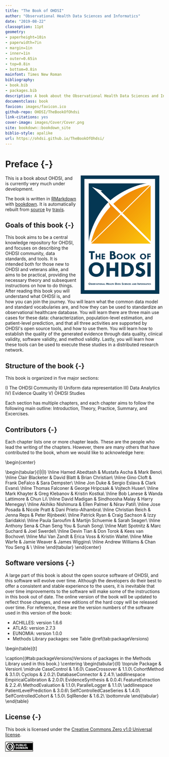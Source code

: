 ```yaml
--- 
title: "The Book of OHDSI"
author: "Observational Health Data Sciences and Informatics"
date: "2019-08-22"
classoption: 11pt      
geometry:
- paperheight=10in 
- paperwidth=7in
- margin=1in
- inner=1in
- outer=0.65in
- top=0.8in
- bottom=0.8in
mainfont: Times New Roman
bibliography:
- book.bib
- packages.bib
description: A book about the Observational Health Data Sciences and Informatics (OHDSI). It described the OHDSI community, open standards and open source software.
documentclass: book
favicon: images/favicon.ico
github-repo: OHDSI/TheBookOfOhdsi
link-citations: yes
cover-image: images/Cover/Cover.png
site: bookdown::bookdown_site
biblio-style: apalike
url: https://ohdsi.github.io/TheBookOfOhdsi/
---
```




# Preface {-}

<img src="images/Cover/Cover.png" width="250" height="375" alt="Cover image" align="right" style="margin: 0 1em 0 1em" /> This is a book about OHDSI, and is currently very much under development. 

The book is written in [RMarkdown](https://rmarkdown.rstudio.com) with [bookdown](https://bookdown.org). It is automatically rebuilt from [source](https://github.com/OHDSI/TheBookOfOhdsi) by [travis](http://travis-ci.org/). 

## Goals of this book {-}

This book aims to be a central knowledge repository for OHDSI, and focuses on describing the OHDSI community, data standards, and tools. It is intended both for those new to OHDSI and veterans alike, and aims to be practical, providing the necessary theory and subsequent instructions on how to do things. After reading this book you will understand what OHDSI is, and how you can join the journey. You will learn what the common data model and standard vocabularies are, and how they can be used to standardize an observational healthcare database. You will learn there are three main use cases for these data: characterization, population-level estimation, and patient-level prediction, and that all three activities are supported by OHDSI's open source tools, and how to use them. You will learn how to establish the quality of the generated evidence through data quality, clinical validity, software validity, and method validity. Lastly, you will learn how these tools can be used to execute these studies in a distributed research network.

## Structure of the book {-}

This book is organized in five major sections: 

I) The OHDSI Community
II) Uniform data representation
III) Data Analytics
IV) Evidence Quality
V) OHDSI Studies

Each section has multiple chapters, and each chapter aims to follow the following main outline: Introduction, Theory, Practice, Summary, and Excercises. 

## Contributors {-}

Each chapter lists one or more chapter leads. These are the people who lead the writing of the chapters. However, there are many others that have contributed to the book, whom we would like to acknowledge here:

\begin{center}

\begin{tabular}{l|l|l}
\hline
Hamed Abedtash & Mustafa Ascha & Mark Beno\\
\hline
Clair Blacketer & David Blatt & Brian Christian\\
\hline
Gino Cloft & Frank DeFalco & Sara Dempster\\
\hline
Jon Duke & Sergio Eslava & Clark Evans\\
\hline
Thomas Falconer & George Hripcsak & Vojtech Huser\\
\hline
Mark Khayter & Greg Klebanov & Kristin Kostka\\
\hline
Bob Lanese & Wanda Lattimore & Chun Li\\
\hline
David Madigan & Sindhoosha Malay & Harry Menegay\\
\hline
Akihiko Nishimura & Ellen Palmer & Nirav Patil\\
\hline
Jose Posada & Nicole Pratt & Dani Prieto-Alhambra\\
\hline
Christian Reich & Jenna Reps & Peter Rijnbeek\\
\hline
Patrick Ryan & Craig Sachson & Izzy Saridakis\\
\hline
Paula Saroufim & Martijn Schuemie & Sarah Seager\\
\hline
Anthony Sena & Chan Seng You & Sunah Song\\
\hline
Matt Spotnitz & Marc Suchard & Joel Swerdel\\
\hline
Devin Tian & Don Torok & Kees van Bochove\\
\hline
Mui Van Zandt & Erica Voss & Kristin Waite\\
\hline
Mike Warfe & Jamie Weaver & James Wiggins\\
\hline
Andrew Williams & Chan You Seng & \\
\hline
\end{tabular}
\end{center}

## Software versions {-}

A large part of this book is about the open source software of OHDSI, and this software will evolve over time. Although the developers do their best to offer a consistent and stable experience to the users, it is inevitable that over time improvements to the software will make some of the instructions in this book out of date. The online version of the book will be updated to reflect those changes, and new editions of the hard copy will be released over time. For reference, these are the version numbers of the software used in this version of the book:

- ACHILLES: version 1.6.6
- ATLAS: version 2.7.3
- EUNOMIA: version 1.0.0
- Methods Library packages: see Table \@ref(tab:packageVersions)

\begin{table}[t]

\caption{(\#tab:packageVersions)Versions of packages in the Methods Library used in this book.}
\centering
\begin{tabular}{ll}
\toprule
Package & Version\\
\midrule
CaseControl & 1.6.0\\
CaseCrossover & 1.1.0\\
CohortMethod & 3.1.0\\
Cyclops & 2.0.2\\
DatabaseConnector & 2.4.1\\
\addlinespace
EmpiricalCalibration & 2.0.0\\
EvidenceSynthesis & 0.0.4\\
FeatureExtraction & 2.2.4\\
MethodEvaluation & 1.1.0\\
ParallelLogger & 1.1.0\\
\addlinespace
PatientLevelPrediction & 3.0.6\\
SelfControlledCaseSeries & 1.4.0\\
SelfControlledCohort & 1.5.0\\
SqlRender & 1.6.2\\
\bottomrule
\end{tabular}
\end{table}

## License {-}

This book is licensed under the [Creative Commons Zero v1.0 Universal license](http://creativecommons.org/publicdomain/zero/1.0/).

![](images/Preface/cc0.png)

